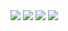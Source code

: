 <img src="https://www.freeimg.cn/i/2024/01/23/65af738dec580.png">
<img src="https://www.freeimg.cn/i/2024/01/23/65af738dd0922.png">
<img src="https://www.freeimg.cn/i/2024/01/23/65af738d90c24.png">
<img src="https://www.freeimg.cn/i/2024/01/23/65af738d4fa7e.png">